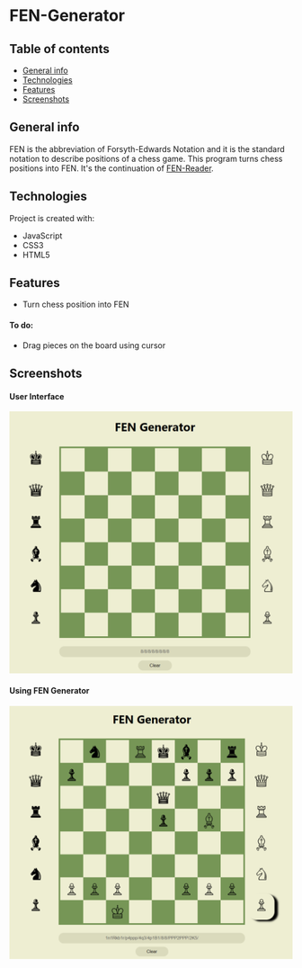 # FEN-Generator

## Table of contents
* [General info](#general-info)
* [Technologies](#technologies)
* [Features](#features)
* [Screenshots](#screenshots)

## General info
FEN is the abbreviation of Forsyth-Edwards Notation and it is the standard notation to describe positions of a chess game.
This program turns chess positions into FEN. It's the continuation of [FEN-Reader](https://https://github.com/P1TR13/FEN-reader).
	
## Technologies
Project is created with:
* JavaScript
* CSS3
* HTML5

## Features
* Turn chess position into FEN
#### To do:
* Drag pieces on the board using cursor

## Screenshots
#### User Interface
![User Interface](./img/ui.png)

#### Using FEN Generator
![Using FEN Generator](./img/fen-generator.png)
